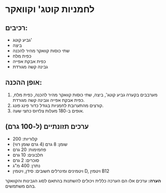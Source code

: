 # לחמניות קוטג' וקוואקר

## רכיבים:
- גביע קוטג'
- ביצה
- שתי כוסות קוואקר מהיר להכנה
- כפית מלח
- כפית אבקת אפייה
- גבינה קשה מגורדת

## אופן ההכנה:
1. מערבבים בקערה גביע קוטג', ביצה, שתי כוסות קוואקר מהיר להכנה, כפית מלח, כפית אבקת אפייה וגבינה קשה מגורדת.
2. קורצים מהתערובת לחמניות בגודל כדור פינג פונג.
3. אופים ב-180 מעלות צלזיוס כחצי שעה.

## ערכים תזונתיים (ל-100 גרם)
- קלוריות: 200
- שומן: 8 גרם (4 גרם שומן רווי)
- פחמימות: 20 גרם
- חלבונים: 10 גרם
- סוכרים: 2 גרם
- נתרן: 400 מ"ג
- ויטמינים ומינרלים חשובים: סידן, ויטמין D, ויטמין B12

**הערה:** ערכים אלו הם הערכה כללית ויכולים להשתנות בהתאם לסוג הגבינות והקוואקר בהם משתמשים.
